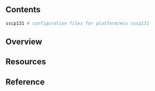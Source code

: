 ## Contents

```sh
sscp131 # configuration files for platform/mcu sscp131
```

## Overview

## Resources

## Reference